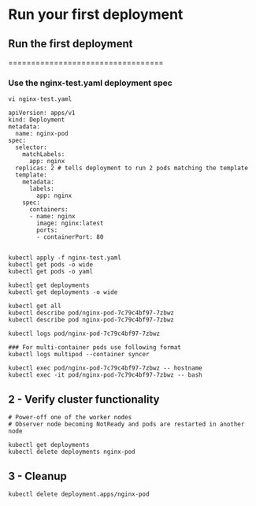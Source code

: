 
# Run your first deployment


## Run the first deployment
==================================

### Use the nginx-test.yaml deployment spec 

```
vi nginx-test.yaml

apiVersion: apps/v1
kind: Deployment
metadata:
  name: nginx-pod
spec:
  selector:
    matchLabels:
      app: nginx
  replicas: 2 # tells deployment to run 2 pods matching the template
  template:
    metadata:
      labels:
        app: nginx
    spec:
      containers:
      - name: nginx
        image: nginx:latest
        ports:
        - containerPort: 80


kubectl apply -f nginx-test.yaml
kubectl get pods -o wide
kubectl get pods -o yaml

kubectl get deployments
kubectl get deployments -o wide

kubectl get all
kubectl describe pod/nginx-pod-7c79c4bf97-7zbwz
kubectl describe pod nginx-pod-7c79c4bf97-7zbwz

kubectl logs pod/nginx-pod-7c79c4bf97-7zbwz

### For multi-container pods use following format
kubectl logs multipod --container syncer

kubectl exec pod/nginx-pod-7c79c4bf97-7zbwz -- hostname
kubectl exec -it pod/nginx-pod-7c79c4bf97-7zbwz -- bash
```



## 2 - Verify cluster functionality

```
# Power-off one of the worker nodes
# Observer node becoming NotReady and pods are restarted in another node

kubectl get deployments
kubectl delete deployments nginx-pod
```


## 3 - Cleanup

```
kubectl delete deployment.apps/nginx-pod
```


